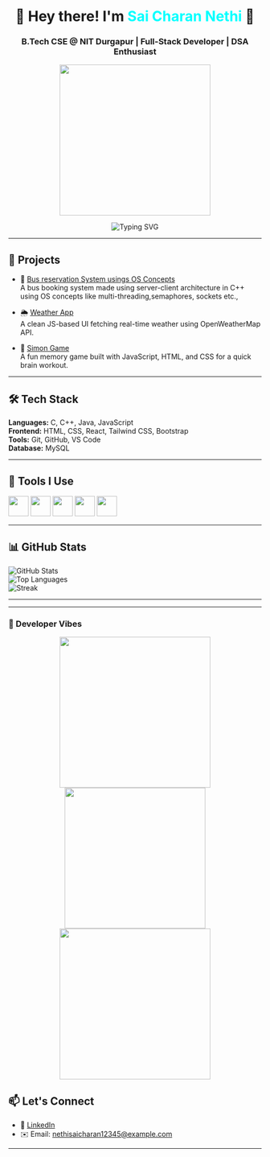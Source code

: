 <h1 align="center">🚀 Hey there! I'm <span style="color:#00FFFF">Sai Charan Nethi</span> 👋</h1>
<h3 align="center">B.Tech CSE @ NIT Durgapur | Full-Stack Developer | DSA Enthusiast</h3>

<p align="center">
  <img src="https://media.giphy.com/media/ZVik7pBtu9dNS/giphy.gif" width="300"/>
</p>

<p align="center">
  <img src="https://readme-typing-svg.demolab.com?font=Fira+Code&weight=500&size=22&pause=1000&center=true&vCenter=true&width=460&lines=Passionate+Developer+from+India;Love+building+cool+UIs+%F0%9F%9A%80;I+solve+DSA+daily+on+Leetcode+%E2%9C%A8" alt="Typing SVG" />
</p>


---

## 🚀 Projects

- 🔐 [Bus reservation System usings OS Concepts](https://github.com/charrann12/Bus_Reservation_System)  
  A bus booking system made using server-client architecture in C++ using OS concepts like multi-threading,semaphores, sockets etc.,

- 🌦️ [Weather App](https://github.com/charrann12/Weather_App)  
  A clean JS-based UI fetching real-time weather using OpenWeatherMap API.

- 🧠 [Simon Game](https://github.com/charrann12/Simon_Game)  
  A fun memory game built with JavaScript, HTML, and CSS for a quick brain workout.

---

## 🛠️ Tech Stack

**Languages:** C, C++, Java, JavaScript  
**Frontend:** HTML, CSS, React, Tailwind CSS, Bootstrap   
**Tools:** Git, GitHub, VS Code  
**Database:** MySQL  

---

## 🧰 Tools I Use
<p align="left">
  <img src="https://cdn.jsdelivr.net/gh/devicons/devicon/icons/cplusplus/cplusplus-original.svg" width="40" />
  <img src="https://cdn.jsdelivr.net/gh/devicons/devicon/icons/javascript/javascript-original.svg" width="40" />
  <img src="https://cdn.jsdelivr.net/gh/devicons/devicon/icons/react/react-original.svg" width="40" />
  <img src="https://cdn.jsdelivr.net/gh/devicons/devicon/icons/mysql/mysql-original.svg" width="40" />
  <img src="https://cdn.jsdelivr.net/gh/devicons/devicon/icons/github/github-original.svg" width="40" />
</p>

---

## 📊 GitHub Stats

![GitHub Stats](https://github-readme-stats.vercel.app/api?username=charrann12&show_icons=true&theme=tokyonight&hide_border=true)  
![Top Languages](https://github-readme-stats.vercel.app/api/top-langs/?username=charrann12&layout=compact&theme=tokyonight&hide_border=true)  
![Streak](https://github-readme-streak-stats.herokuapp.com?user=charrann12&theme=tokyonight&hide_border=true)

---
---

### 🌟 Developer Vibes

<p align="center">
  <img src="https://media.giphy.com/media/3o7aCTfyhYawdOXcFW/giphy.gif" width="300" />
  <img src="https://media.giphy.com/media/l3vR1jvP8z3RA2kGs/giphy.gif" width="280" />
  <img src="https://media.giphy.com/media/du3J3cXyzhj75IOgvA/giphy.gif" width="300" />
</p>



## 📫 Let's Connect

- 💼 [LinkedIn](https://www.linkedin.com/in/sai-charan-nethi-9902782ab/) 
- ✉️ Email: nethisaicharan12345@example.com 

---

